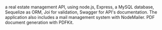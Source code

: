 a real estate management API, using node.js, Express, a MySQL database, Sequelize as ORM, Joi for validation, Swagger for API's documentation. 
The application also includes a mail management system with NodeMailer. PDF document generation with PDFKit. 
